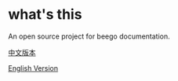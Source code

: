 # what's this
An open source project for beego documentation.

[中文版本](zh-CN/README.md)

[English Version](en-US/README.md)